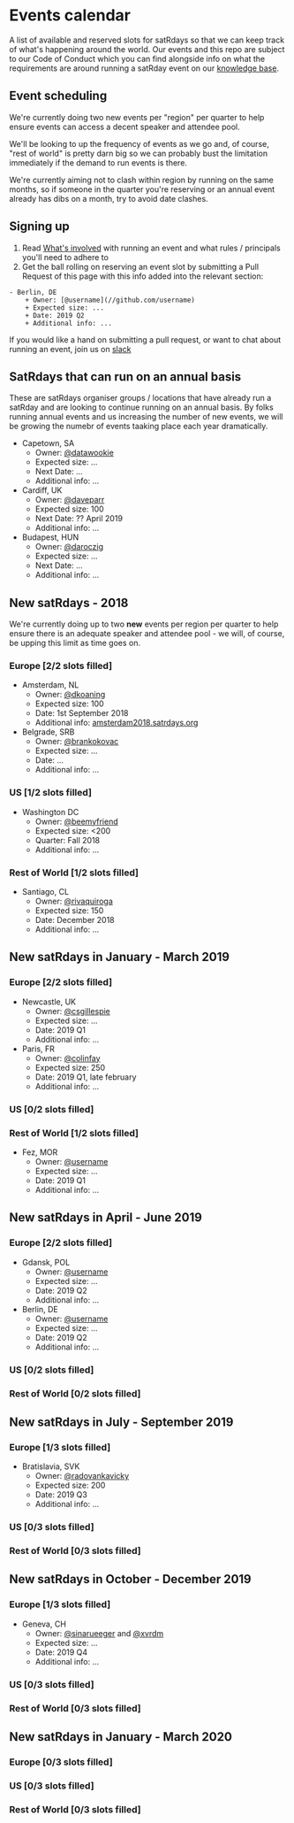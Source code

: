 # Events calendar
A list of available and reserved slots for satRdays so that we can keep track of what's happening around the world. Our events and this repo are subject to our Code of Conduct which you can find alongside info on what the requirements are around running a satRday event on our [knowledge base](//knowledgebase.satrdays.org).

## Event scheduling
We're currently doing two new events per "region" per quarter to help ensure events can access a decent speaker and attendee pool. 

We'll be looking to up the frequency of events as we go and, of course, "rest of world" is pretty darn big so we can probably bust the limitation immediately if the demand to run events is there. 

We're currently aiming not to clash within region by running on the same months, so if someone in the quarter you're reserving or an annual event already has dibs on a month, try to avoid date clashes.

## Signing up
1. Read [What's involved](https://knowledgebase.satrdays.org/newevents/) with running an event and what rules / principals you'll need to adhere to
2. Get the ball rolling on reserving an event slot by submitting a Pull Request of this page with this info added into the relevant section:

```
- Berlin, DE
    + Owner: [@username](//github.com/username)
    + Expected size: ...
    + Date: 2019 Q2
    + Additional info: ...
```

If you would like a hand on submitting a pull request, or want to chat about running an event, join us on [slack](https://join.slack.com/t/rusergroups/shared_invite/enQtMjEyNDA3MzcyMjczLTE3NWEzNjQ3MjZiMWM0OGE2ZWFiZDliNTY4NTJjYWY1NGNjMmNlNDUzNzkzOTZmMDBjYjRiZjFhNjk4MDY0ZGY)

## SatRdays that can run on an annual basis
These are satRdays organiser groups / locations that have already run a satRday and are looking to continue running on an annual basis. By folks running annual events and us increasing the number of new events, we will be growing the numebr of events taaking place each year dramatically.

- Capetown, SA
    + Owner: [@datawookie](//github.com/datawookie)
    + Expected size: ...
    + Next Date: ...
    + Additional info: ...
- Cardiff, UK 
    + Owner: [@daveparr](//github.com/daveparr)
    + Expected size: 100
    + Next Date: ?? April 2019
    + Additional info: ...
- Budapest, HUN
    + Owner: [@daroczig](//github.com/daroczig)
    + Expected size: ...
    + Next Date: ...
    + Additional info: ...
    
## New satRdays - 2018
We're currently doing up to two **new** events per region per quarter to help ensure there is an adequate speaker and attendee pool - we will, of course, be upping this limit as time goes on.

### Europe [2/2 slots filled]
- Amsterdam, NL
    + Owner: [@dkoaning](//github.com/koaning)
    + Expected size: 100
    + Date: 1st September 2018
    + Additional info: [amsterdam2018.satrdays.org](//amsterdam2018.satrdays.org)
- Belgrade, SRB
    + Owner: [@brankokovac](//github.com/brankokovac)
    + Expected size: ...
    + Date: ...
    + Additional info: ...
    
### US [1/2 slots filled]
- Washington DC
    + Owner: [@beemyfriend](//github.com/beemyfriend)
    + Expected size: <200
    + Quarter: Fall 2018
    + Additional info: ...
    
### Rest of World [1/2 slots filled]
- Santiago, CL
    + Owner: [@rivaquiroga](//github.com/rivaquiroga)
    + Expected size: 150
    + Date: December 2018
    + Additional info: ...

## New satRdays in January - March 2019
### Europe [2/2 slots filled]
- Newcastle, UK
    + Owner: [@csgillespie](//github.com/csgillespie)
    + Expected size: ...
    + Date: 2019 Q1
    + Additional info: ...
- Paris, FR
    + Owner: [@colinfay](//github.com/colinfay)
    + Expected size: 250
    + Date: 2019 Q1, late february
    + Additional info: ...
    
### US [0/2 slots filled]

### Rest of World [1/2 slots filled]
- Fez, MOR
    + Owner: [@username](//github.com/username)
    + Expected size: ...
    + Date: 2019 Q1
    + Additional info: ...

## New satRdays in April - June 2019 
### Europe [2/2 slots filled]
- Gdansk, POL
    + Owner: [@username](//github.com/username)
    + Expected size: ...
    + Date: 2019 Q2
    + Additional info: ...
- Berlin, DE
    + Owner: [@username](//github.com/username)
    + Expected size: ...
    + Date: 2019 Q2
    + Additional info: ...
    
### US [0/2 slots filled]
### Rest of World [0/2 slots filled]

## New satRdays in July - September 2019 
### Europe [1/3 slots filled]
- Bratislavia, SVK
    + Owner: [@radovankavicky](//github.com/radovankavicky)
    + Expected size: 200
    + Date: 2019 Q3
    + Additional info: ...

### US [0/3 slots filled]
### Rest of World [0/3 slots filled]

## New satRdays in October - December 2019
### Europe [1/3 slots filled]
- Geneva, CH
    + Owner: [@sinarueeger](//github.com/sinarueeger) and [@xvrdm](//github.com/xvrdm)
    + Expected size: ...
    + Date: 2019 Q4
    + Additional info: ...
    
### US [0/3 slots filled]
### Rest of World [0/3 slots filled]


## New satRdays in January - March 2020
### Europe [0/3 slots filled]
### US [0/3 slots filled]
### Rest of World [0/3 slots filled]
